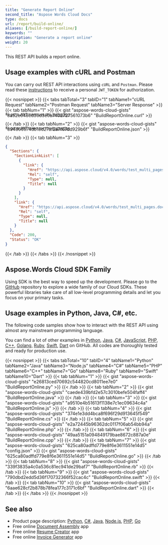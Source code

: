 ```yaml
---
title: "Generate Report Online"
second_title: "Aspose Words Cloud Docs"
type: docs
url: /report/build-online/
aliases: [/build-report-online/]
keywords: ""
description: "Generate a report online"
weight: 20
---
```


This REST API builds a report online.

## Usage examples with cURL and Postman

You can carry out REST API interactions using `cURL` and `Postman`. Please read these <a href="/words/getting-started/quickstart/">instructions</a> to receive a personal `JWT_TOKEN` for authorization.

{{< nosnippet >}}
{{< tabs tabTotal="3" tabID="1" tabName1="cURL Request" tabName2="Postman Request" tabName3="Server Response" >}}
{{< tab tabNum="1" >}}
{{< gist "aspose-words-cloud-gists" "8a52e648cd36d3e0a7402727561073b6" "BuildReportOnline.curl" >}}

<p style="margin-top:-32px;font-size:80%;font-style:italic">To get a JWT token use this <a href="/words/getting-started/quickstart/">instruction</a></p>

{{< /tab >}}
{{< tab tabNum="2" >}}
{{< gist "aspose-words-cloud-gists" "894866974db18d27af2a7f67dd929b6f" "BuildReportOnline.json" >}}

<p style="margin-top:-32px;font-size:80%;font-style:italic">To get a JWT token use this <a href="/words/getting-started/quickstart/">instruction</a></p>

{{< /tab >}}
{{< tab tabNum="3" >}}
```json
{
  "Sections": {
    "SectionLinkList": [
      {
        "link": {
          "Href": "https://api.aspose.cloud/v4.0/words/test_multi_pages.docx/sections/0",
          "Rel": "self",
          "Type": null,
          "Title": null
        }
      }
    ],
    "link": {
      "Href": "https://api.aspose.cloud/v4.0/words/test_multi_pages.docx/sections",
      "Rel": "self",
      "Type": null,
      "Title": null
    }
  },
  "Code": 200,
  "Status": "OK"
}
```
{{< /tab >}}
{{< /tabs >}}
{{< /nosnippet >}}

## Aspose.Words Cloud SDK Family

Using SDK is the best way to speed up the development. Please go to the [GitHub](https://github.com/aspose-words-cloud) repository to explore a wide family of our Cloud SDKs. These powerful libraries take care of all low-level programming details and let you focus on your primary tasks.

## Usage examples in Python, Java, C#, etc.

The following code samples show how to interact with the REST API using almost any mainstream programming language.

You can find a lot of other examples in [Python](https://gist.github.com/aspose-words-cloud-gists/e26813ced70692c544820cd8011ee7e0), [Java](https://gist.github.com/aspose-words-cloud-gists/caede439bfd2e57c3010befe504faff4), [C#](https://gist.github.com/aspose-words-cloud-gists/374e1e3dd4bca8f696f29d913645f549), [JavaScript](https://gist.github.com/aspose-words-cloud-gists/a9510e4b51613f1138e7c1ec09634c4a), [PHP](https://gist.github.com/aspose-words-cloud-gists/e2a72445b96362dc0117f06ab54bb94a), [C++](https://gist.github.com/aspose-words-cloud-gists/49aa5151a094849179bae8672c887a0e), [Golang](https://gist.github.com/aspose-words-cloud-gists/625ca80adffd779e8f6e3611551e14d5), [Ruby](https://gist.github.com/aspose-words-cloud-gists/339f3835a4c0a536c81ec941de29baf7), [Swift](https://gist.github.com/aspose-words-cloud-gists/790dbd2edd5d36f170732366f52cac4c), [Dart](https://gist.github.com/aspose-words-cloud-gists/6aae628cf2b878b78fea177c3171c6bf) on GitHub. All codes are thoroughly tested and ready for production use.

{{< nosnippet >}}
{{< tabs tabTotal="10" tabID="4" tabName1="Python" tabName2="Java" tabName3="Node.js" tabName4="C#" tabName5="PHP" tabName6="C++" tabName7="Go" tabName8="Ruby" tabName9="Swift" tabName10="Dart" >}}
{{< tab tabNum="1" >}}
{{< gist "aspose-words-cloud-gists" "e26813ced70692c544820cd8011ee7e0" "BuildReportOnline.py" >}}
{{< /tab >}}
{{< tab tabNum="2" >}}
{{< gist "aspose-words-cloud-gists" "caede439bfd2e57c3010befe504faff4" "BuildReportOnline.java" >}}
{{< /tab >}}
{{< tab tabNum="3" >}}
{{< gist "aspose-words-cloud-gists" "a9510e4b51613f1138e7c1ec09634c4a" "BuildReportOnline.js" >}}
{{< /tab >}}
{{< tab tabNum="4" >}}
{{< gist "aspose-words-cloud-gists" "374e1e3dd4bca8f696f29d913645f549" "BuildReportOnline.cs" >}}
{{< /tab >}}
{{< tab tabNum="5" >}}
{{< gist "aspose-words-cloud-gists" "e2a72445b96362dc0117f06ab54bb94a" "BuildReportOnline.php" >}}
{{< /tab >}}
{{< tab tabNum="6" >}}
{{< gist "aspose-words-cloud-gists" "49aa5151a094849179bae8672c887a0e" "BuildReportOnline.cpp" >}}
{{< /tab >}}
{{< tab tabNum="7" >}}
{{< gist "aspose-words-cloud-gists" "625ca80adffd779e8f6e3611551e14d5" "config.json" >}}
{{< gist "aspose-words-cloud-gists" "625ca80adffd779e8f6e3611551e14d5" "BuildReportOnline.go" >}}
{{< /tab >}}
{{< tab tabNum="8" >}}
{{< gist "aspose-words-cloud-gists" "339f3835a4c0a536c81ec941de29baf7" "BuildReportOnline.rb" >}}
{{< /tab >}}
{{< tab tabNum="9" >}}
{{< gist "aspose-words-cloud-gists" "790dbd2edd5d36f170732366f52cac4c" "BuildReportOnline.swift" >}}
{{< /tab >}}
{{< tab tabNum="10" >}}
{{< gist "aspose-words-cloud-gists" "6aae628cf2b878b78fea177c3171c6bf" "BuildReportOnline.dart" >}}
{{< /tab >}}
{{< /tabs >}}
{{< /nosnippet >}}

## See also

- Product page description: <a href="https://products.aspose.cloud/words/python/report" target="_blank">Python</a>, <a href="https://products.aspose.cloud/words/net/report" target="_blank">C#</a>, <a href="https://products.aspose.cloud/words/java/report" target="_blank">Java</a>, <a href="https://products.aspose.cloud/words/nodejs/report" target="_blank">Node.js</a>, <a href="https://products.aspose.cloud/words/php/report" target="_blank">PHP</a>, <a href="https://products.aspose.cloud/words/go/report" target="_blank">Go</a>
- Free online <a href="https://products.aspose.app/words/assembly" target="_blank">Document Assembly</a> app
- Free online <a href="https://products.aspose.app/words/resume" target="_blank">Resume Creator</a> app
- Free online <a href="https://products.aspose.app/words/invoice" target="_blank">Invoice Generator</a> app
